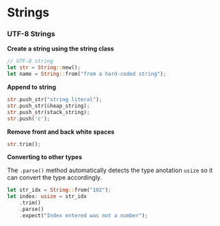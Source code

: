 # Strings

### UTF-8 Strings

**Create a string using the string class**

```rust
// UTF-8 string
let str = String::new();
let name = String::from("from a hard-coded string");
```

**Append to string**

```rust
str.push_str("string literal");
str.push_str(&heap_string);
str.push_str(stack_string);
str.push('c');
```

**Remove front and back white spaces**

```rust
str.trim();
```

**Converting to other types**

The `.parse()` method automatically detects the type anotation `usize` so it can convert the type accordingly.

```rust
let str_idx = String::from("102");
let index: usize = str_idx
    .trim()
    .parse()
    .expect("Index entered was not a number");
```